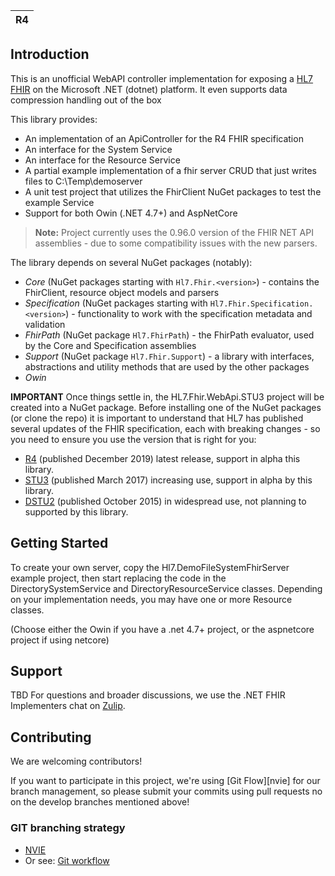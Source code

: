 
|R4|
|---|

## Introduction ##

This is an unofficial WebAPI controller implementation for exposing a [HL7 FHIR][fhir-spec] on the Microsoft .NET (dotnet) platform.
It even supports data compression handling out of the box

This library provides:

* An implementation of an ApiController for the R4 FHIR specification
* An interface for the System Service
* An interface for the Resource Service
* A partial example implementation of a fhir server CRUD that just writes files to C:\Temp\demoserver
* A unit test project that utilizes the FhirClient NuGet packages to test the example Service
* Support for both Owin (.NET 4.7+) and AspNetCore

> **Note:** Project currently uses the 0.96.0 version of the FHIR NET API assemblies - due to some 
> compatibility issues with the new parsers.

The library depends on several NuGet packages (notably):

* *Core* (NuGet packages starting with `Hl7.Fhir.<version>`) - contains the FhirClient, resource object models and parsers
* *Specification* (NuGet packages starting with `Hl7.Fhir.Specification.<version>`) - functionality to work with the specification metadata and validation
* *FhirPath* (NuGet package `Hl7.FhirPath`) - the FhirPath evaluator, used by the Core and Specification assemblies
* *Support* (NuGet package `Hl7.Fhir.Support`) - a library with interfaces, abstractions and utility methods that are used by the other packages
* *Owin*

**IMPORTANT**
Once things settle in, the HL7.Fhir.WebApi.STU3 project will be created into a NuGet package.
Before installing one of the NuGet packages (or clone the repo) it is important to understand that HL7 has published several updates of the FHIR specification,
each with breaking changes - so you need to ensure you use the version that is right for you:

* [R4][r4-spec] (published December 2019) latest release, support in alpha this library.
* [STU3][stu3-spec] (published March 2017) increasing use, support in alpha by this library.
* [DSTU2][dstu2-spec] (published October 2015) in widespread use, not planning to supported by this library.

## Getting Started ##

To create your own server, copy the Hl7.DemoFileSystemFhirServer example project, then start replacing the code in the
DirectorySystemService and DirectoryResourceService classes.
Depending on your implementation needs, you may have one or more Resource classes.

(Choose either the Owin if you have a .net 4.7+ project, or the aspnetcore project if using netcore)

## Support ##

TBD
For questions and broader discussions, we use the .NET FHIR Implementers chat on [Zulip][netapi-zulip].

## Contributing ##

We are welcoming contributors!

If you want to participate in this project, we're using [Git Flow][nvie] for our branch management, so please submit your commits using pull requests no on the develop branches mentioned above!

### GIT branching strategy ###

- [NVIE](http://nvie.com/posts/a-successful-git-branching-model/)
- Or see: [Git workflow](https://www.atlassian.com/git/workflows#!workflow-gitflow)

[netapi-docu]: http://ewoutkramer.github.io/fhir-net-api/docu-index.html
[netapi-zulip]: https://chat.fhir.org/#narrow/stream/dotnet
[fhir-spec]: http://www.hl7.org/fhir
[r4-spec]: http://www.hl7.org/fhir/r4
[stu3-spec]: http://www.hl7.org/fhir/stu3
[dstu2-spec]: http://www.hl7.org/fhir/dstu2
[fhirpath-spec]: http://hl7.org/fhirpath/
